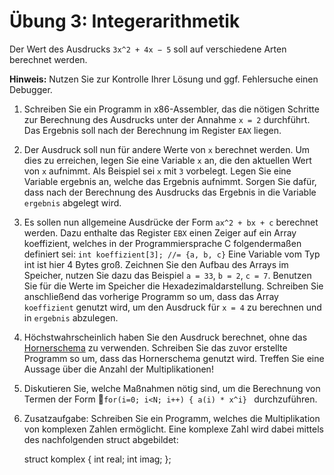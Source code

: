 # Übung 3: Integerarithmetik

Der Wert des Ausdrucks `3x^2 + 4x − 5` soll auf verschiedene Arten berechnet werden.

**Hinweis:** Nutzen Sie zur Kontrolle Ihrer Lösung und ggf. Fehlersuche einen Debugger.

1. Schreiben Sie ein Programm in x86-Assembler, das die nötigen Schritte zur Berechnung des Ausdrucks unter der Annahme `x = 2` durchführt. Das Ergebnis soll nach der Berechnung im Register `EAX` liegen.

2. Der Ausdruck soll nun für andere Werte von `x` berechnet werden. Um dies zu erreichen, legen Sie eine Variable `x` an, die den aktuellen Wert von `x` aufnimmt. Als Beispiel sei `x` mit `3` vorbelegt. Legen Sie eine Variable ergebnis an, welche das Ergebnis aufnimmt. Sorgen Sie dafür, dass nach der Berechnung des Ausdrucks das Ergebnis in die Variable `ergebnis` abgelegt wird.

3. Es sollen nun allgemeine Ausdrücke der Form `ax^2 + bx + c` berechnet werden. Dazu enthalte das Register `EBX` einen Zeiger auf ein Array koeffizient, welches in der Programmiersprache C folgendermaßen definiert sei: `int koeffizient[3]; //= {a, b, c}` Eine Variable vom Typ int ist hier 4 Bytes groß. Zeichnen Sie den Aufbau des Arrays im Speicher, nutzen Sie dazu das Beispiel `a = 33`, `b = 2`, `c = 7`. Benutzen Sie für die Werte im Speicher die Hexadezimaldarstellung. Schreiben Sie anschließend das vorherige Programm so um, dass das Array `koeffizient` genutzt wird, um den Ausdruck für `x = 4` zu berechnen und in `ergebnis` abzulegen.

4. Höchstwahrscheinlich haben Sie den Ausdruck berechnet, ohne das [Hornerschema](http://de.wikipedia.org/wiki/Horner-Schema) zu verwenden. Schreiben Sie das zuvor erstellte Programm so um, dass das Hornerschema genutzt wird. Treffen Sie eine Aussage über die Anzahl der Multiplikationen!

5. Diskutieren Sie, welche Maßnahmen nötig sind, um die Berechnung von Termen der Form 􏰀`for(i=0; i<N; i++) { a(i) * x^i} ` durchzuführen.

6. Zusatzaufgabe: Schreiben Sie ein Programm, welches die Multiplikation von komplexen Zahlen ermöglicht. Eine komplexe Zahl wird dabei mittels des nachfolgenden struct abgebildet:

	struct komplex {
		int real;
		int imag;
	};
